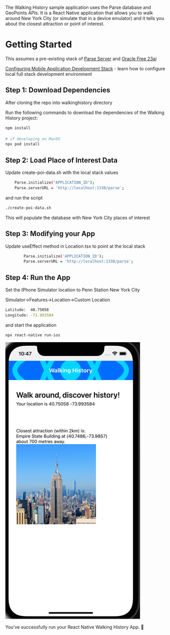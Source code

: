 The Walking History sample application uses the Parse database and GeoPoints APIs. It is a React Native application that allows you to walk around New York City (or simulate that in a device emulator) and it tells you about the closest attraction or point of interest.  

# Getting Started

This assumes a pre-existing stack of [Parse Server](https://parseplatform.org) and [Oracle Free 23ai](https://www.oracle.com/database/free/)

[Configuring Mobile Application Development Stack](https://github.com/oracle-samples/oracleadapter-parse) - learn how to configure local full stack development environment


## Step 1: Download Dependencies

After cloning the repo into walkinghistory directory

Run the following commands to download the dependencies of the  Walking History project:

```bash
npm install

# if developing on MacOS
npx pod install
```

## Step 2: Load Place of Interest Data

Update create-poi-data.sh with the local stack values

```bash
    Parse.initialize("APPLICATION_ID");
    Parse.serverURL = 'http://localhost:1338/parse';
```
and run the script

```bash
./create-poi-data.sh 
```

This will populate the database with New York City places of interest

## Step 3: Modifying your App

Update useEffect method in Location.tsx to point at the local stack

```bash
        Parse.initialize('APPLICATION_ID');
        Parse.serverURL = 'http://localhost:1338/parse';
```

## Step 4: Run the App

Set the IPhone Simulator location to Penn Station New York City

Simulator->Features->Location->Custom Location

```bash
Latitude:  40.75058
Longitude: -73.993584
```

and start the application

```bash
npx react-native run-ios
```

![Walking History Mobile App](./walkinghistory.png)


You've successfully run your React Native Walking History App. :partying_face:




